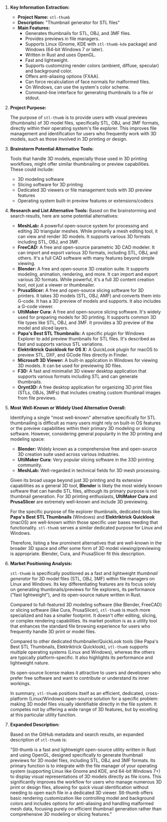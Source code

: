1.  **Key Information Extraction:**

    *   **Project Name:** `stl-thumb`
    *   **Description:** "Thumbnail generator for STL files"
    *   **Main Features:**
        *   Generates thumbnails for STL, OBJ, and 3MF files.
        *   Provides previews in file managers.
        *   Supports Linux (Gnome, KDE with `stl-thumb-kde` package) and Windows (64-bit Windows 7 or later).
        *   Written in Rust and uses OpenGL.
        *   Fast and lightweight.
        *   Supports customizing render colors (ambient, diffuse, specular) and background color.
        *   Offers anti-aliasing options (FXAA).
        *   Can force recalculation of face normals for malformed files.
        *   On Windows, can use the system's color scheme.
        *   Command-line interface for generating thumbnails to a file or stdout.

2.  **Project Purpose:**

    The purpose of `stl-thumb` is to provide users with visual previews (thumbnails) of 3D model files, specifically STL, OBJ, and 3MF formats, directly within their operating system's file explorer. This improves file management and identification for users who frequently work with 3D models, such as those involved in 3D printing or design.

3.  **Brainstorm Potential Alternative Tools:**

    Tools that handle 3D models, especially those used in 3D printing workflows, might offer similar thumbnailing or preview capabilities. These could include:
    *   3D modeling software
    *   Slicing software for 3D printing
    *   Dedicated 3D viewers or file management tools with 3D preview features
    *   Operating system built-in preview features or extensions/codecs

4.  **Research and List Alternative Tools:**
    Based on the brainstorming and search results, here are some potential alternatives:

    *   **MeshLab:** A powerful open-source system for processing and editing 3D triangular meshes. While primarily a mesh editing tool, it can view and render 3D models. It supports various 3D formats including STL, OBJ, and 3MF.
    *   **FreeCAD:** A free and open-source parametric 3D CAD modeler. It can import and export various 3D formats, including STL, OBJ, and others. It's a full CAD software with many features beyond simple viewing.
    *   **Blender:** A free and open-source 3D creation suite. It supports modeling, animation, rendering, and more. It can import and export various 3D formats. While powerful, it's a full 3D content creation tool, not just a viewer or thumbnailer.
    *   **PrusaSlicer:** A free and open-source slicing software for 3D printers. It takes 3D models (STL, OBJ, AMF) and converts them into G-code. It has a 3D preview of models and supports. It also includes a G-code viewer.
    *   **UltiMaker Cura:** A free and open-source slicing software. It's widely used for preparing models for 3D printing. It supports common 3D file types like STL, OBJ, and 3MF. It provides a 3D preview of the model and sliced layers.
    *   **Papa's Best STL Thumbnails:** A specific plugin for Windows Explorer to add preview thumbnails for STL files. It's described as fast and supports various STL variations.
    *   **Elektriktrick Quicklook for OS X:** A QuickLook plugin for macOS to preview STL, DXF, and GCode files directly in Finder.
    *   **Microsoft 3D Viewer:** A built-in application in Windows for viewing 3D models. It can be used for previewing 3D files.
    *   **F3D:** A fast and minimalist 3D viewer desktop application that supports various formats including STL and can generate thumbnails.
    *   **Orynt3D:** A free desktop application for organizing 3D print files (STLs, OBJs, 3MFs) that includes creating custom thumbnail images from file previews.

5.  **Most Well-Known or Widely Used Alternative Overall:**

    Identifying a single "most well-known" alternative specifically for STL thumbnailing is difficult as many users might rely on built-in OS features or the preview capabilities within their primary 3D modeling or slicing software. However, considering general popularity in the 3D printing and modeling space:

    *   **Blender:** Widely known as a comprehensive free and open-source 3D creation suite used across various industries.
    *   **UltiMaker Cura:** Very popular slicing software in the 33D printing community.
    *   **MeshLab:** Well-regarded in technical fields for 3D mesh processing.

    Given its broad usage beyond just 3D printing and its extensive capabilities as a general 3D tool, **Blender** is likely the most widely known software that can handle STL files, although its primary purpose is not thumbnail generation. For 3D printing enthusiasts, **UltiMaker Cura** and **PrusaSlicer** are extremely well-known and include 3D previewing.

    For the specific purpose of file explorer thumbnails, dedicated tools like **Papa's Best STL Thumbnails** (Windows) and **Elektriktrick Quicklook** (macOS) are well-known within those specific user bases needing that functionality. `stl-thumb` serves a similar dedicated purpose for Linux and Windows.

    Therefore, listing a few prominent alternatives that are well-known in the broader 3D space and offer some form of 3D model viewing/previewing is appropriate. Blender, Cura, and PrusaSlicer fit this description.

6.  **Market Positioning Analysis:**

    `stl-thumb` is specifically positioned as a fast and lightweight *thumbnail generator* for 3D model files (STL, OBJ, 3MF) within file managers on Linux and Windows. Its key differentiating features are its focus solely on generating thumbnails/previews for file explorers, its performance ("fast lightweight"), and its open-source nature written in Rust.

    Compared to full-featured 3D modeling software (like Blender, FreeCAD) or slicing software (like Cura, PrusaSlicer), `stl-thumb` is much more specialized and has a smaller footprint. It doesn't offer editing, slicing, or complex rendering capabilities. Its market position is as a utility tool that enhances the standard file browsing experience for users who frequently handle 3D print or model files.

    Compared to other dedicated thumbnailer/QuickLook tools (like Papa's Best STL Thumbnails, Elektriktrick Quicklook), `stl-thumb` supports multiple operating systems (Linux and Windows), whereas the others are typically platform-specific. It also highlights its performance and lightweight nature.

    Its open-source license makes it attractive to users and developers who prefer free software and want to contribute or understand its inner workings.

    In summary, `stl-thumb` positions itself as an efficient, dedicated, cross-platform (Linux/Windows) open-source solution for a specific problem: making 3D model files visually identifiable directly in the file system. It competes not by offering a wide range of 3D features, but by excelling at this particular utility function.

7.  **Expanded Description:**

    Based on the GitHub metadata and search results, an expanded description of `stl-thumb` is:

    "Stl-thumb is a fast and lightweight open-source utility written in Rust and using OpenGL, designed specifically to generate thumbnail previews for 3D model files, including STL, OBJ, and 3MF formats. Its primary function is to integrate with the file manager of your operating system (supporting Linux like Gnome and KDE, and 64-bit Windows 7+) to display visual representations of 3D models directly as file icons. This significantly improves the workflow for users who manage numerous 3D print or design files, allowing for quick visual identification without needing to open each file in a dedicated 3D viewer. Stl-thumb offers basic rendering customization like controlling model and background colors and includes options for anti-aliasing and handling malformed mesh data, focusing purely on efficient thumbnail generation rather than comprehensive 3D modeling or slicing features."